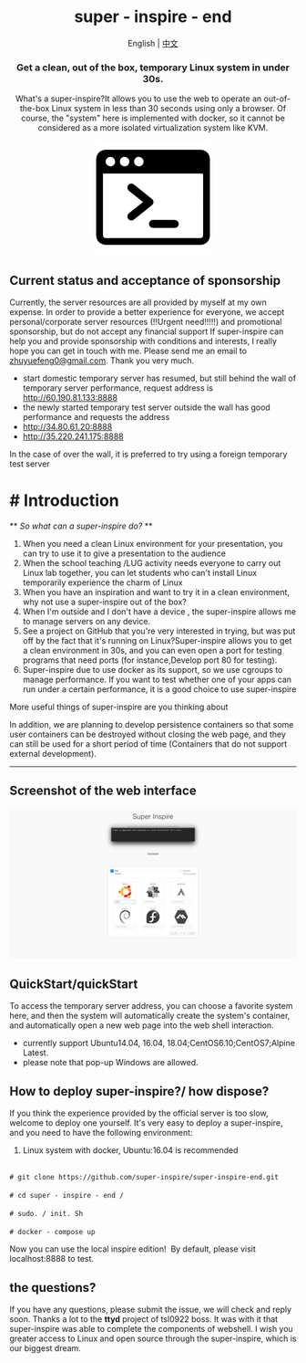 <div align="center">

# super - inspire - end

English | [中文](./docs/README-zh.md)

### Get a clean, out of the box, temporary Linux system in under 30s.

What's a super-inspire?It allows you to use the web to operate an out-of-the-box Linux system in less than 30 seconds using only a browser. Of course, the "system" here is implemented with docker, so it cannot be considered as a more isolated virtualization system like KVM.

![](./terminal.png)

</div>

## Current status and acceptance of sponsorship

Currently, the server resources are all provided by myself at my own expense.
In order to provide a better experience for everyone, we accept personal/corporate server resources (!!Urgent need!!!!!) and promotional sponsorship, but do not accept any financial support
If super-inspire can help you and provide sponsorship with conditions and interests, I really hope you can get in touch with me. Please send me an email to zhuyuefeng0@gmail.com. Thank you very much.

- start domestic temporary server has resumed, but still behind the wall of temporary server performance, request address is http://60.190.81.133:8888
- the newly started temporary test server outside the wall has good performance and requests the address
- http://34.80.61.20:8888
- http://35.220.241.175:8888

In the case of over the wall, it is preferred to try using a foreign temporary test server

# # Introduction

** _So what can a super-inspire do?_ **

1. When you need a clean Linux environment for your presentation, you can try to use it to give a presentation to the audience
2. When the school teaching /LUG activity needs everyone to carry out Linux lab together, you can let students who can't install Linux temporarily experience the charm of Linux
3. When you have an inspiration and want to try it in a clean environment, why not use a super-inspire out of the box?
4. When I'm outside and I don't have a device , the super-inspire allows me to manage servers on any device.
5. See a project on GitHub that you're very interested in trying, but was put off by the fact that it's running on Linux?Super-inspire allows you to get a clean environment in 30s, and you can even open a port for testing programs that need ports (for instance,Develop port 80 for testing).
6. Super-inspire due to use docker as its support, so we use cgroups to manage performance. If you want to test whether one of your apps can run under a certain performance, it is a good choice to use super-inspire

More useful things of super-inspire are you thinking about

In addition, we are planning to develop persistence containers so that some user containers can be destroyed without closing the web page, and they can still be used for a short period of time (Containers that do not support external development).

---

## Screenshot of the web interface

![](./demo/demo.jpg)

## QuickStart/quickStart

To access the temporary server address, you can choose a favorite system here, and then the system will automatically create the system's container, and automatically open a new web page into the web shell interaction.

- currently support Ubuntu14.04, 16.04, 18.04;CentOS6.10;CentOS7;Alpine Latest.
- please note that pop-up Windows are allowed.

## How to deploy super-inspire?/ how dispose?

If you think the experience provided by the official server is too slow, welcome to deploy one yourself. It's very easy to deploy a super-inspire, and you need to have the following environment:

1. Linux system with docker, Ubuntu:16.04 is recommended

```

# git clone https://github.com/super-inspire/super-inspire-end.git

# cd super - inspire - end /

# sudo. / init. Sh

# docker - compose up

```

Now you can use the local inspire edition! 
By default, please visit localhost:8888 to test.

## the questions?

If you have any questions, please submit the issue, we will check and reply soon.
Thanks a lot to the **ttyd** project of tsl0922 boss. It was with it that super-inspire was able to complete the components of webshell.
I wish you greater access to Linux and open source through the super-inspire, which is our biggest dream.
